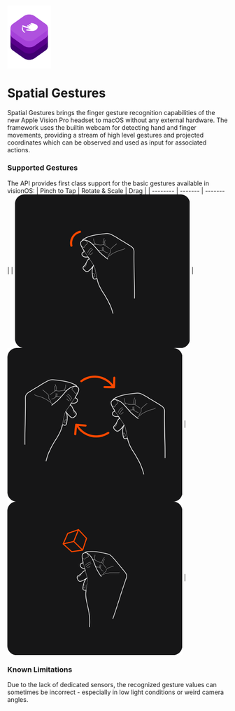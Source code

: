
<img align=top src="/Assets/logo.png" width=100 height=auto>

# Spatial Gestures

Spatial Gestures brings the finger gesture recognition capabilities of the new Apple Vision Pro headset to macOS without any external hardware. The framework uses the builtin webcam for detecting hand and finger movements, providing a stream of high level gestures and projected coordinates which can be observed and used as input for associated actions.

### Supported Gestures
The API provides first class support for the basic gestures available in visionOS:
| Pinch to Tap | Rotate & Scale | Drag |
| -------- | ------- | ------- |
| <img align=center src="/Assets/pinch.png" width=auto height=auto> | <img align=center src="/Assets/rotate.png" width=auto height=auto> | <img align=center src="/Assets/drag.png" width=auto height=auto> |

### Known Limitations
Due to the lack of dedicated sensors, the recognized gesture values can sometimes be incorrect - especially in low light conditions or weird camera angles. 
